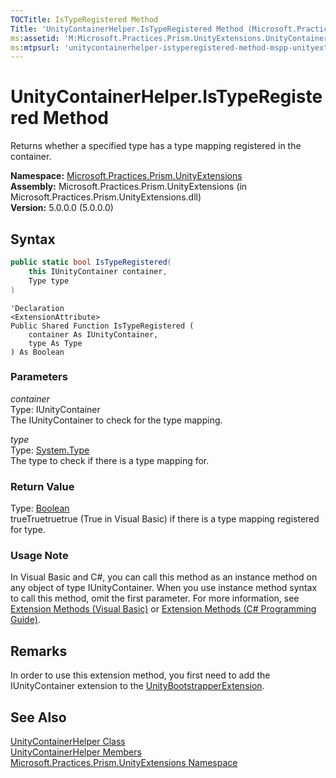 ```yaml
---
TOCTitle: IsTypeRegistered Method
Title: 'UnityContainerHelper.IsTypeRegistered Method (Microsoft.Practices.Prism.UnityExtensions)'
ms:assetid: 'M:Microsoft.Practices.Prism.UnityExtensions.UnityContainerHelper.IsTypeRegistered(Microsoft.Practices.Unity.IUnityContainer,System.Type)'
ms:mtpsurl: 'unitycontainerhelper-istyperegistered-method-mspp-unityextensions.md'
---
```



# UnityContainerHelper.IsTypeRegistered Method

Returns whether a specified type has a type mapping registered in the container.

**Namespace:** [Microsoft.Practices.Prism.UnityExtensions](/patterns-practices/reference/mspp-unityextensions-namespace)<br/>
**Assembly:** Microsoft.Practices.Prism.UnityExtensions (in Microsoft.Practices.Prism.UnityExtensions.dll)<br/>
**Version:** 5.0.0.0 (5.0.0.0)

## Syntax
```C#
public static bool IsTypeRegistered(
	this IUnityContainer container,
	Type type
)
```
```VB
'Declaration
<ExtensionAttribute> 
Public Shared Function IsTypeRegistered ( 
	container As IUnityContainer,
	type As Type
) As Boolean
```

### Parameters

*container*  
Type: IUnityContainer   
The IUnityContainer to check for the type mapping.

*type*  
Type: [System.Type](http://msdn.microsoft.com/en-us/library/42892f65)   
The type to check if there is a type mapping for.

### Return Value

Type: [Boolean](http://msdn.microsoft.com/en-us/library/a28wyd50)   
trueTruetruetrue (True in Visual Basic) if there is a type mapping registered for type.
### Usage Note

In Visual Basic and C\#, you can call this method as an instance method on any object of type IUnityContainer. When you use instance method syntax to call this method, omit the first parameter. For more information, see [Extension Methods (Visual Basic)](http://msdn.microsoft.com/en-us/library/bb384936.aspx) or [Extension Methods (C\# Programming Guide)](http://msdn.microsoft.com/en-us/library/bb383977.aspx).

## Remarks

In order to use this extension method, you first need to add the IUnityContainer extension to the [UnityBootstrapperExtension](/patterns-practices/reference/unitybootstrapperextension-class-mspp-unityextensions).

## See Also

[UnityContainerHelper Class](/patterns-practices/reference/unitycontainerhelper-class-mspp-unityextensions)<br/>
[UnityContainerHelper Members](/patterns-practices/reference/unitycontainerhelper-members-mspp-unityextensions)<br/>
[Microsoft.Practices.Prism.UnityExtensions Namespace](/patterns-practices/reference/mspp-unityextensions-namespace)<br/>